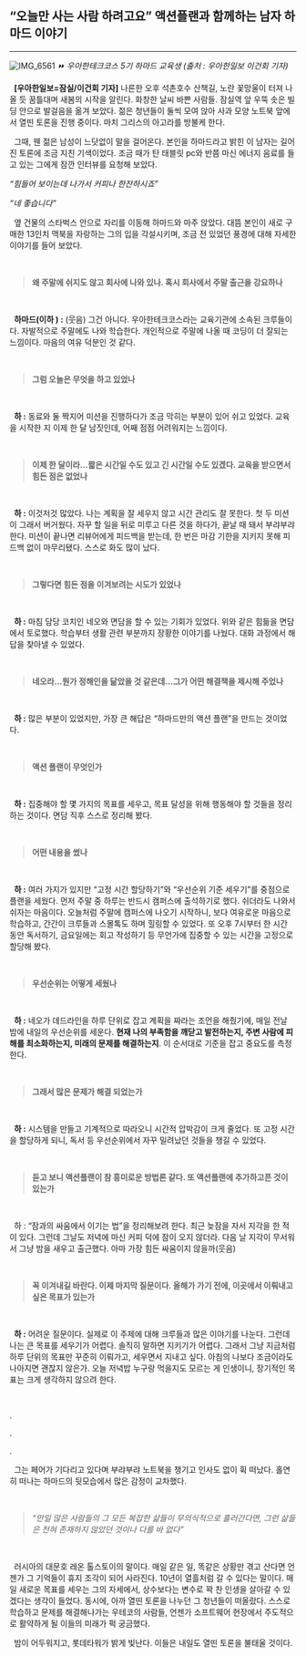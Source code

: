 ## “오늘만 사는 사람 하려고요” 액션플랜과 함께하는 남자 하마드 이야기

---
![IMG_6561](https://user-images.githubusercontent.com/79038908/226170391-4ef3ad11-a7b8-481e-ac18-7f7a149748c7.JPG)
*⏩ 우아한테크코스 5기 하마드 교육생 (출처 : 우아한일보 이건회 기자)*

  &nbsp;&nbsp;**[우아한일보=잠실/이건회 기자]** 나른한 오후 석촌호수 산책길, 노란 꽃망울이 터져 나올 듯 꿈틀대며 새봄의 시작을 알린다. 화창한 날씨 바쁜 사람들. 잠실역 앞 우뚝 솟은 빌딩 안으로 발걸음을 옮겨 보았다. 젊은 청년들이 둘씩 모여 앉아 사과 모양 노트북 앞에서 열띤 토론을 진행 중이다. 마치 그리스의 아고라를 방불케 한다.

  &nbsp;&nbsp;그때, 웬 젊은 남성이 느닷없이 말을 걸어온다. 본인을 하마드라고 밝힌 이 남자는 길어진 토론에 조금 지친 기색이었다. 조금 때가 탄 태블릿 pc와 반쯤 마신 에너지 음료를 들고 있는 그에게 잠깐 인터뷰를 요청해 보았다.

*“힘들어 보이는데 나가서 커피나 한잔하시죠”*

*“네 좋습니다”*

  &nbsp;&nbsp;옆 건물의 스타벅스 안으로 자리를 이동해 하마드와 마주 앉았다. 대뜸 본인이 새로 구매한 13인치 맥북을 자랑하는 그의 입을 각설시키며, 조금 전 있었던 풍경에 대해 자세한 이야기를 들어 보았다.
  
<br>

> **왜 주말에 쉬지도 않고 회사에 나와 있나. 혹시 회사에서 주말 출근을 강요하나**


<br>

 &nbsp;&nbsp;**하마드(이하 ) :** (웃음) 그건 아니다. 우아한테크코스라는 교육기관에 소속된 크루들이다. 자발적으로 주말에도 나와 학습한다. 개인적으로 주말에 나올 때 코딩이 더 잘되는 느낌이다. 마음의 여유 덕분인 것 같다.
 
<br>

> **그럼 오늘은 무엇을 하고 있었나**


<br>

  &nbsp;&nbsp;**하 :** 동료와 둘 짝지어 미션을 진행하다가 조금 막히는 부분이 있어 쉬고 있었다. 교육을 시작한 지 이제 한 달 남짓인데, 어째 점점 어려워지는 느낌이다.
  
<br>

> **이제 한 달이라…짧은 시간일 수도 있고 긴 시간일 수도 있겠다. 교육을 받으면서 힘든 점은 없었나**

<br>

  &nbsp;&nbsp;**하 :** 이것저것 많았다. 나는 계획을 잘 세우지 않고 시간 관리도 잘 못한다. 첫 두 미션이 그래서 버거웠다. 자꾸 할 일을 뒤로 미루고 다른 것을 하다가, 끝날 때 돼서 부랴부랴 한다. 미션이 끝나면 리뷰어에게 피드백을 받는데, 한 번은 마감 기한을 지키지 못해 피드백 없이 마무리됐다. 스스로 화도 많이 났다.

<br>

> **그렇다면 힘든 점을 이겨보려는 시도가 있었나**
 
<br>

  &nbsp;&nbsp;**하 :** 마침 담당 코치인 네오와 면담을 할 수 있는 기회가 있었다. 위와 같은 힘듦을 면담에서 토로했다. 학습부터 생활 관련 부분까지 장황한 이야기를 나눴다. 대화 과정에서 해답을 찾아낼 수 있었다.
  
<br>

> **네오라…뭔가 정해인을 닮았을 것 같은데...그가 어떤 해결책을 제시해 주었나**

<br>

  &nbsp;&nbsp;**하 :** 많은 부분이 있었지만, 가장 큰 해답은 “하마드만의 액션 플랜”을 만드는 것이었다.
  
<br>

> **액션 플랜이 무엇인가**

<br>

  &nbsp;&nbsp;**하 :** 집중해야 할 몇 가지의 목표를 세우고, 목표 달성을 위해 행동해야 할 것들을 정리하는 것이다. 면담 직후 스스로 정리해 봤다.
  
<br>

> **어떤 내용을 썼나**

<br>

  &nbsp;&nbsp;**하 :** 여러 가지가 있지만 “고정 시간 할당하기”와 “우선순위 기준 세우기”를 중점으로 플랜을 세웠다. 먼저 주말 중 하루는 반드시 캠퍼스에 출석하기로 했다. 쉬더라도 나와서 쉬자는 마음이다. 오늘처럼 주말에 캠퍼스에 나오기 시작하니, 보다 여유로운 마음으로 학습하고, 간간이 크루들과 스몰톡도 하며 힐링할 수 있었다. 또 오후 7시부터 한 시간 동안 독서하기, 금요일에는 회고 작성하기 등 무언가에 집중할 수 있는 시간을 고정으로 할당해 봤다.
  
<br>

> **우선순위는 어떻게 세웠나**

<br>

  &nbsp;&nbsp;**하 :** 네오가 데드라인을 하루 단위로 잡고 계획을 짜라는 조언을 해줬기에, 매일 전날 밤에 내일의 우선순위를 세운다. **현재 나의 부족함을 깨닫고 발전하는지, 주변 사람에 피해를 최소화하는지, 미래의 문제를 해결하는지**. 이 순서대로 기준을 잡고 중요도를 측정한다.
  
<br>

> **그래서 많은 문제가 해결 되었는가**

<br>

 &nbsp;&nbsp;**하 :** 시스템을 만들고 기계적으로 따라오니 시간적 압박감이 크게 줄었다. 또 고정 시간을 할당하게 되니, 독서 등 우선순위에서 자꾸 밀려났던 것들을 챙길 수 있었다.
 
<br>

> **듣고 보니 액션플랜이 참 흥미로운 방법론 같다. 또 액션플랜에 추가하고픈 것이 있는가**

<br>

&nbsp;&nbsp;하 : “잠과의 싸움에서 이기는 법”을 정리해보려 한다. 최근 늦잠을 자서 지각을 한 적이 있다. 그런데 그날도 저녁에 마신 커피 덕에 잠이 오지 않더라. 다음 날 지각이 무서워서 그냥 밤을 새우고 출근했다. 아마 가장 힘든 싸움이지 않을까(웃음)

<br>

> **꼭 이겨내길 바란다. 이제 마지막 질문이다. 올해가 가기 전에, 이곳에서 이뤄내고 싶은 목표가 있는가**

<br>

  &nbsp;&nbsp;**하 :** 어려운 질문이다. 실제로 이 주제에 대해 크루들과 많은 이야기를 나눈다. 그런데 나는 큰 목표를 세우기가 어렵다. 솔직히 말하면 지키기가 어렵다. 그래서 그냥 지금처럼 하루 단위의 목표만 꾸준히 이뤄가고, 세우면서 지내고 싶다. 아침의 나보다 조금이라도 나아지면 괜찮지 않은가. 오늘 저녁밥 누구랑 먹을지도 모르는 게 인생이니, 장기적인 목표는 크게 생각하지 않으려 한다.
  
<br>

.

.

.


  &nbsp;&nbsp;그는 페어가 기다리고 있다며 부랴부랴 노트북을 챙기고 인사도 없이 휙 떠났다. 홀연히 떠나는 하마드의 뒷모습에서 많은 감정이 교차했다.
  
  <br>

> *“만일 많은 사람들의 그 모든 복잡한 삶들이 무의식적으로 흘러간다면, 그런 삶들은 전혀 존재하지 않았던 것이나 다를 바 없다”*

<br>

  &nbsp;&nbsp;러시아의 대문호 레온 톨스토이의 말이다. 매일 같은 일, 똑같은 상황만 겪고 산다면 언젠가 그 기억들이 휴지 조각이 되어 사라진다. 10년이 열흘처럼 갈 수 있다는 말이다. 매일 새로운 목표를 세우는 그의 자세에서, 상수보다는 변수로 꽉 찬 인생을 살아갈 수 있겠다는 생각이 들었다. 동시에, 아까 열띤 토론을 나누던 그 청년들이 떠올랐다. 스스로 학습하고 문제를 해결해나가는 우테코의 사람들, 언젠가 소프트웨어 현장에서 주도적으로 활약하게 될 이들의 미래가 퍽 궁금했다.

  &nbsp;&nbsp;밤이 어두워지고, 롯데타워가 밝게 빛난다. 이들은 내일도 열띤 토론을 불태울 것이다.
